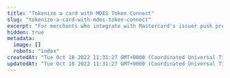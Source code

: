 ```yaml
---
title: "Tokenize a card with MDES Token Connect"
slug: "tokenize-a-card-with-mdes-token-connect"
excerpt: "For merchants who integrate with Mastercard's issuer push provisioning"
hidden: true
metadata: 
  image: []
  robots: "index"
createdAt: "Tue Oct 18 2022 11:31:27 GMT+0000 (Coordinated Universal Time)"
updatedAt: "Tue Oct 18 2022 11:31:27 GMT+0000 (Coordinated Universal Time)"
---
```

